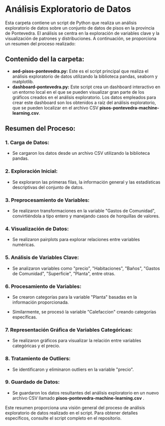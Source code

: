 # Análisis Exploratorio de Datos

Esta carpeta contiene un script de Python que realiza un análisis exploratorio de datos sobre un conjunto de datos de pisos en la provincia de Pontevedra. El análisis se centra en la exploración de variables clave y la visualización de patrones y distribuciones. A continuación, se proporciona un resumen del proceso realizado:

## Contenido del la carpeta:

- **aed-pisos-pontevedra.py:** Este es el script principal que realiza el análisis exploratorio de datos utilizando la biblioteca pandas, seaborn y matplotlib.
- **dashboard-pontevedra.py:** Este script crea un dashboard interactivo en un entorno local en el que se pueden visualizar gran parte de los gráficos creados en el análisis exploratorio. Los datos empleados para crear este dashboard son los obtenidos a raíz del análisis exploratorio, que se pueden localizar en el archivo CSV **pisos-pontevedra-machine-learning.csv**.

## Resumen del Proceso:

### 1. Carga de Datos:

- Se cargaron los datos desde un archivo CSV utilizando la biblioteca pandas.

### 2. Exploración Inicial:

- Se exploraron las primeras filas, la información general y las estadísticas descriptivas del conjunto de datos.

### 3. Preprocesamiento de Variables:

- Se realizaron transformaciones en la variable "Gastos de Comunidad", convirtiéndola a tipo entero y manejando casos de horquillas de valores.

### 4. Visualización de Datos:

- Se realizaron pairplots para explorar relaciones entre variables numéricas.

### 5. Análisis de Variables Clave:

- Se analizaron variables como "precio", "Habitaciones", "Baños", "Gastos de Comunidad", "Superficie", "Planta", entre otras.

### 6. Procesamiento de Variables:

- Se crearon categorías para la variable "Planta" basadas en la información proporcionada.

- Similarmente, se procesó la variable "Calefaccion" creando categorías específicas.

### 7. Representación Gráfica de Variables Categóricas:

- Se realizaron gráficos para visualizar la relación entre variables categóricas y el precio.

### 8. Tratamiento de Outliers:

- Se identificaron y eliminaron outliers en la variable "precio".

### 9. Guardado de Datos:

- Se guardaron los datos resultantes del análisis exploratorio en un nuevo archivo CSV llamado **pisos-pontevedra-machine-learning.csv** .

Este resumen proporciona una visión general del proceso de análisis exploratorio de datos realizado en el script. Para obtener detalles específicos, consulte el script completo en el repositorio.
